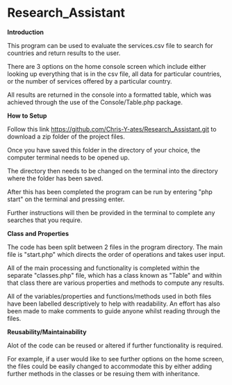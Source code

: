 # Research_Assistant

**Introduction**

This program can be used to evaluate the services.csv file to search for countries and return results to the user. 

There are 3 options on the home console screen which include either looking up everything that is in the csv file, all data for particular countries, or the number of services offered by a particular country.

All results are returned in the console into a formatted table, which was achieved through the use of the Console/Table.php package.

**How to Setup**

Follow this link https://github.com/Chris-Y-ates/Research_Assistant.git to download a zip folder of the project files.

Once you have saved this folder in the directory of your choice, the computer terminal needs to be opened up.

The directory then needs to be changed on the terminal into the directory where the folder has been saved.

After this has been completed the program can be run by entering "php start" on the terminal and pressing enter.

Further instructions will then be provided in the terminal to complete any searches that you require.

**Class and Properties**

The code has been split between 2 files in the program directory. The main file is "start.php" which directs the order of operations and takes user input.

All of the main processing and functionality is completed within the separate "classes.php" file, which has a class known as "Table" and within that class there are various properties and methods to compute any results.

All of the variables/properties and functions/methods used in both files have been labelled descriptively to help with readability. An effort has also been made to make comments to guide anyone whilst reading through the files.

**Reusability/Maintainability**

Alot of the code can be reused or altered if further functionality is required. 

For example, if a user would like to see further options on the home screen, the files could be easily changed to accommodate this by either adding further methods in the classes or be resuing them with inheritance.

